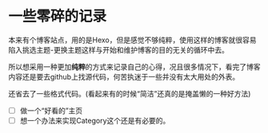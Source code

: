 # 一些零碎的记录
本来有个博客站点，用的是Hexo，但是感觉不够纯粹，使用这样的博客就很容易陷入挑选主题-更换主题这样与开始和维护博客的目的无关的循环中去。

所以想采用一种更加**纯粹**的方式来记录自己的心得，况且很多情况下，看完了博客内容还是要去github上找源代码，何苦执迷于一些并没有太大用处的外表。

还省去了一些格式代码。(看起来有的时候“简洁”还真的是掩盖懒的一种好方法)

- [ ] 做一个“好看的”主页 
- [ ] 想一个办法来实现Category这个还是有必要的。
